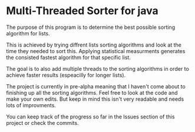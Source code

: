 # Multi-Threaded Sorter for java

The purpose of this program is to determine the best possible sorting algorithm for lists.

This is achieved by trying diffrent lists sorting algorithms and look at the time they needed to sort this.
Applying statistical measurments generates the consisted fastest algorithm for that specific list.

The goal is to also add multiple threads to the sorting algorithms in order to achieve faster results (espeacilly for longer lists).

The project is currently in pre-alpha meaning that I haven't come about to finishing up all the sorting algorithms. Feel free to look at the code and make your own edits. But keep in mind this isn't very readable and needs lots of improvments.

You can keep track of the progress so far in the Issues section of this project or check the commits.
